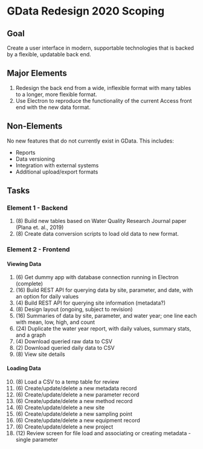 GData Redesign 2020 Scoping
===========================

Goal
----
Create a user interface in modern, supportable technologies that is backed by a flexible, updatable back end.

Major Elements
--------------
1. Redesign the back end from a wide, inflexible format with many tables to a longer, more flexible format.
2. Use Electron to reproduce the functionality of the current Access front end with the new data format.

Non-Elements
------------
No new features that do not currently exist in GData.  This includes:
  * Reports
  * Data versioning
  * Integration with external systems
  * Additional upload/export formats

Tasks
-----

### Element 1 - Backend
1. (8) Build new tables based on Water Quality Research Journal paper (Plana et. al., 2019)
2. (8) Create data conversion scripts to load old data to new format.

### Element 2 - Frontend
#### Viewing Data
1. (6) Get dummy app with database connection running in Electron (complete)
2. (16) Build REST API for querying data by site, parameter, and date, with an option for daily values
3. (4) Build REST API for querying site information (metadata?)
4. (8) Design layout (ongoing, subject to revision)
5. (16) Summaries of data by site, parameter, and water year; one line each with mean, low, high, and count
6. (24) Duplicate the water year report, with daily values, summary stats, and a graph
7. (4) Download queried raw data to CSV
8. (2) Download queried daily data to CSV
9. (8) View site details

#### Loading Data
10. (8) Load a CSV to a temp table for review
11. (6) Create/update/delete a new metadata record
12. (6) Create/update/delete a new parameter record
13. (6) Create/update/delete a new method record
14. (6) Create/update/delete a new site
15. (6) Create/update/delete a new sampling point
16. (6) Create/update/delete a new equipment record
17. (6) Create/update/delete a new project
18. (12) Review screen for file load and associating or creating metadata - single parameter

